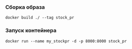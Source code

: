 ### Сборка образа

```
docker build ./ --tag stock_pr
```

### Запуск контейнера

```
docker run --name my_stockpr -d -p 8000:8000 stock_pr
```
